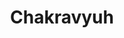 ---
extends: _layouts.event
section: null
title: Chakravyuh
quote:
    text: The secret impresses no one. The trick you use it for is everything
    by: The Prestige
description: |-
     This is an online treasure hunt event. At each level, a question will be posed and hints may be given.
     A participant must answer correctly to advance to the next level.
islive: false
isover: true
isnontech: true
reg: 0
image: https://2.bp.blogspot.com/-dpr_vYF9G8s/WoVRfZdNXsI/AAAAAAAAAHY/O3SA3fCNxL8ZVuboCASMJyIW-oqQjMJvQCLcBGAs/s1600/chakravyuh.png
story: |-
    Have you ever experienced a virtual adventure? Do you really have something to go for a quest of your life to bring the clues out the world’s most complicated system –world wide web?
    If you and your browser can dive into the virtual world, then pull up your surfing skills and be ready to engage in competitive one-upmanship to create the ultimate artificial illusion.
    Sankalan 2019 - The Annual Tech Fest of Department Of Computer Science, brings you the much awaited event - Chakravyuh (The online treasure hunt).
details:
    - Solve all the levels first and you win!
    - 'Registration Fee:  Nil'
    - 'Maximum Team Members:  1'
    - |-
        <strong>Rules follow:</strong>
        <ol>
            <li>Facebook login is required.</li>
            <li>First team to finish the game wins.</li>
            <li>Any attempt of hacking will lead to automatic disqualification.</li>
            <li>Event is open to all college/institute students.</li>
            <li>Decision of the organisers would be final and binding.</li>
            <li>Organisers have the right to disqualify any team if they are found breaking any rules.</li>
        </ol>
    - 'Venue: <a href="http://chakravyuh18.com/" target="_blank">http://chakravyuh18.com/</a>'
    - 'Date: 2nd - 5th March 2019.'
    - 'Start Time: 2nd March at 10:00 pm.'
    - 'End Time: 5th March at 10:00 pm.'
    - Step forward in the arena and join the battle! Contact for details.
---
